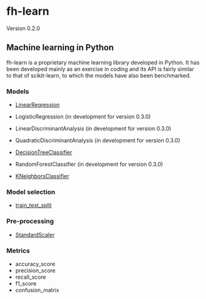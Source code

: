 # fh-learn

Version 0.2.0

## Machine learning in Python

fh-learn is a proprietary machine learning library developed in Python. It has been developed mainly as an exercise in coding and its API is fairly similar to that of scikit-learn, to which the models have also been benchmarked. 


### Models

* [LinearRegression](https://github.com/frederikhoengaard/fhlearn/blob/main/fhlearn/linear_model.py) 
* LogisticRegression (in development for version 0.3.0)

* LinearDiscriminantAnalysis (in development for version 0.3.0)
* QuadraticDiscriminantAnalysis (in development for version 0.3.0)

* [DecisionTreeClassifier](https://github.com/frederikhoengaard/fhlearn/blob/main/fhlearn/tree.py)
* RandomForestClassifier (in development for version 0.3.0)

* [KNeighborsClassifier](https://github.com/frederikhoengaard/fhlearn/blob/main/fhlearn/neighbors.py)

### Model selection 

* [train_test_split](https://github.com/frederikhoengaard/fhlearn/blob/main/fhlearn/model_selection.py)

### Pre-processing
* [StandardScaler](https://github.com/frederikhoengaard/fhlearn/blob/main/fhlearn/preprocessing.py)

### Metrics

* accuracy_score
* precision_score
* recall_score
* f1_score
* confusion_matrix
